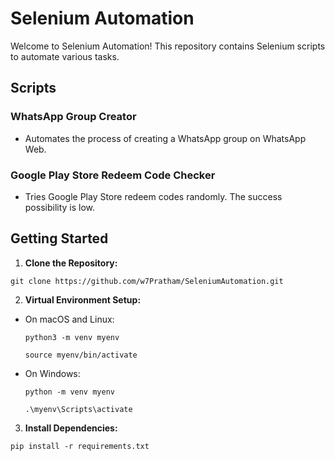 # Selenium Automation

Welcome to Selenium Automation! This repository contains Selenium scripts to automate various tasks.

## Scripts

### WhatsApp Group Creator

- Automates the process of creating a WhatsApp group on WhatsApp Web.

### Google Play Store Redeem Code Checker

- Tries Google Play Store redeem codes randomly. The success possibility is low.

## Getting Started

1. **Clone the Repository:**
  ```
  git clone https://github.com/w7Pratham/SeleniumAutomation.git
  ```

2. **Virtual Environment Setup:**

- On macOS and Linux:
  ```
  python3 -m venv myenv
  ```
  ```
  source myenv/bin/activate
  ```

- On Windows:
  ```
  python -m venv myenv
  ```
  ```
  .\myenv\Scripts\activate
  ```

3. **Install Dependencies:**
  ```
  pip install -r requirements.txt
  ```
